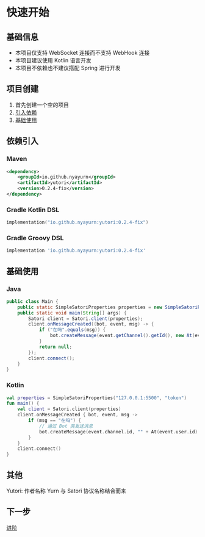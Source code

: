 # 快速开始

## 基础信息

- 本项目仅支持 WebSocket 连接而不支持 WebHook 连接
- 本项目建议使用 Kotlin 语言开发
- 本项目不依赖也不建议搭配 Spring 进行开发

## 项目创建

1. 首先创建一个空的项目
2. [引入依赖](#依赖引入)
3. [基础使用](#基础使用)

## 依赖引入

### Maven

```xml
<dependency>
    <groupId>io.github.nyayurn</groupId>
    <artifactId>yutori</artifactId>
    <version>0.2.4-fix</version>
</dependency>
```

### Gradle Kotlin DSL

```kotlin
implementation("io.github.nyayurn:yutori:0.2.4-fix")
```

### Gradle Groovy DSL

```groovy
implementation 'io.github.nyayurn:yutori:0.2.4-fix'
```

## 基础使用

### Java

```java
public class Main {
    public static SimpleSatoriProperties properties = new SimpleSatoriProperties("127.0.0.1:5500", "token");
    public static void main(String[] args) {
        Satori client = Satori.client(properties);
        client.onMessageCreated((bot, event, msg) -> {
            if ("在吗".equals(msg)) {
                bot.createMessage(event.getChannel().getId(), new At(event.getUser().getId()) + "我在!");
            }
            return null;
        });
        client.connect();
    }
}
```

### Kotlin

```kotlin
val properties = SimpleSatoriProperties("127.0.0.1:5500", "token")
fun main() {
    val client = Satori.client(properties)
    client.onMessageCreated { bot, event, msg ->
        if (msg == "在吗") {
            // 通过 Bot 类发送消息
            bot.createMessage(event.channel.id, "" + At(event.user.id) + " 我在!")
        }
    }
    client.connect()
}
```
## 其他

Yutori: 作者名称 Yurn 与 Satori 协议名称结合而来

## 下一步
[进阶](Advanced.md)